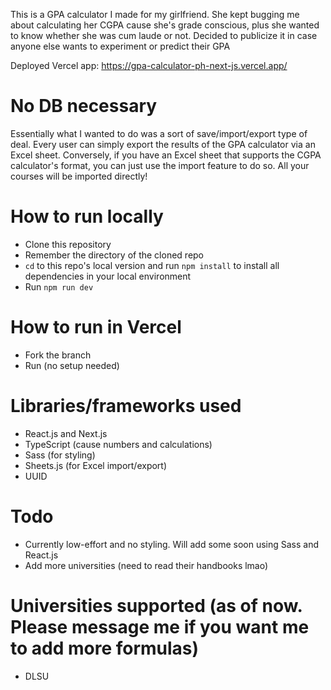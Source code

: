 This is a GPA calculator I made for my girlfriend. She kept bugging me about calculating her CGPA cause she's grade conscious, plus she wanted to know whether she was cum laude or not. Decided to publicize it in case anyone else wants to experiment or predict their GPA

Deployed Vercel app: https://gpa-calculator-ph-next-js.vercel.app/

# No DB necessary
Essentially what I wanted to do was a sort of save/import/export type of deal. Every user can simply export the results of the GPA calculator via an Excel sheet. Conversely, if you have an Excel sheet that supports the CGPA calculator's format, you can just use the import feature to do so. All your courses will be imported directly!

# How to run locally
- Clone this repository
- Remember the directory of the cloned repo
- `cd` to this repo's local version and run `npm install` to install all dependencies in your local environment
- Run `npm run dev`

# How to run in Vercel
- Fork the branch
- Run (no setup needed)

# Libraries/frameworks used
- React.js and Next.js
- TypeScript (cause numbers and calculations)
- Sass (for styling)
- Sheets.js (for Excel import/export)
- UUID

# Todo
- Currently low-effort and no styling. Will add some soon using Sass and React.js
- Add more universities (need to read their handbooks lmao)

# Universities supported (as of now. Please message me if you want me to add more formulas)
- DLSU

